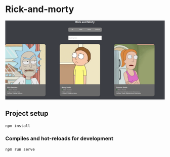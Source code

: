 # Rick-and-morty

![Alt text](/screenshot/main-app.png?raw=true "RickAndMorty")

## Project setup
```
npm install
```

### Compiles and hot-reloads for development
```
npm run serve
```
